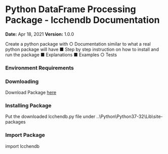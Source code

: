 # Python DataFrame Processing Package - lcchendb Documentation
<b>Date:</b> Apr 18, 2021 <b>Version:</b> 1.0.0

Create a python package with
○ Documentation similar to what a real python package will have
■ Step by step instruction on how to install and run the package
■ Explanations
■ Examples
○ Tests
### Environment Requirements

### Downloading
Download Package [here](https://github.com/lcchennn/sqldb_df/blob/688163ab22b904b5c77a41127486bf7b3388bcc2/lcchendb.py)
### Installing Package
Put the downloaded lcchendb.py file under 
..\Python\Python37-32\Lib\site-packages
### Import Package
import lcchendb
